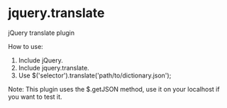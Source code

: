 jquery.translate
================

jQuery translate plugin

How to use: 

1. Include jQuery.
2. Include jquery.translate.
3. Use $('selector').translate('path/to/dictionary.json');

Note: This plugin uses the $.getJSON method, use it on your localhost if you want to test it.
